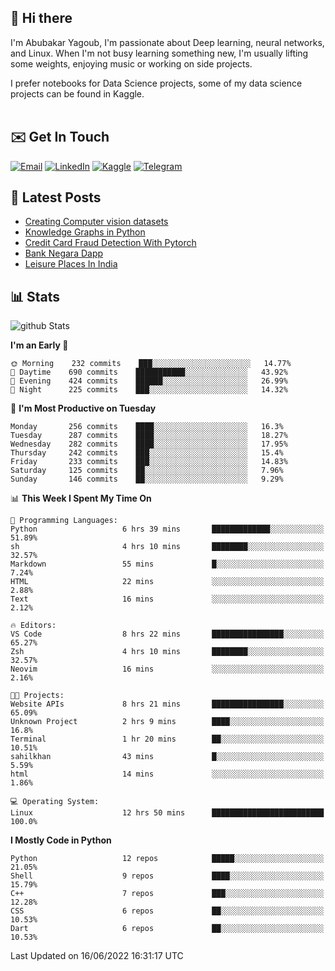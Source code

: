 ## 👋 Hi there

I'm Abubakar Yagoub, I'm passionate about Deep learning, neural networks, and
Linux. When I'm not busy learning something new, I'm usually lifting some
weights, enjoying music or working on side projects.

I prefer notebooks for Data Science projects, some of my data science projects
can be found in Kaggle. <br> <br>

## ✉️ Get In Touch

[![Email](https://img.shields.io/badge/Email-f1f1f1?style=for-the-badge&logo=gmail&logoColor=0f111a)](mailto:hi@blacksuan19.dev)
[![LinkedIn](https://img.shields.io/badge/LinkedIn-0077B5?style=for-the-badge&logo=linkedin&logoColor=white)](https://www.linkedin.com/in/blacksuan19/)
[![Kaggle](https://img.shields.io/badge/Kaggle-5acfff?style=for-the-badge&logo=kaggle&logoColor=white)](http://kaggle.com/abubakaryagob/)
[![Telegram](https://img.shields.io/badge/Telegram-2CA5E0?style=for-the-badge&logo=telegram&logoColor=white)](https://t.me/blacksuan19)

## 📩 Latest Posts

<!-- BLOG-POST-LIST:START -->
- [Creating Computer vision datasets](http://blacksuan19.dev/blog/creating-datasets/)
- [Knowledge Graphs in Python](http://blacksuan19.dev/projects/Knowledge_Graphs/)
- [Credit Card Fraud Detection With Pytorch](http://blacksuan19.dev/projects/credit-card-fraud-detection-with-pytorch/)
- [Bank Negara Dapp](http://blacksuan19.dev/projects/bank-negara/)
- [Leisure Places In India](http://blacksuan19.dev/projects/leisure-places-in-india/)
<!-- BLOG-POST-LIST:END -->

## 📊 Stats

![github Stats](https://github-readme-stats.vercel.app/api?username=blacksuan19&theme=github_dark&show_icons=true&count_private=true&custom_title=Github%20Stats&hide_border=true)

<!--START_SECTION:waka-->
**I'm an Early 🐤** 

```text
🌞 Morning    232 commits    ███░░░░░░░░░░░░░░░░░░░░░░   14.77% 
🌆 Daytime    690 commits    ███████████░░░░░░░░░░░░░░   43.92% 
🌃 Evening    424 commits    ██████░░░░░░░░░░░░░░░░░░░   26.99% 
🌙 Night      225 commits    ███░░░░░░░░░░░░░░░░░░░░░░   14.32%

```
📅 **I'm Most Productive on Tuesday** 

```text
Monday       256 commits    ████░░░░░░░░░░░░░░░░░░░░░   16.3% 
Tuesday      287 commits    ████░░░░░░░░░░░░░░░░░░░░░   18.27% 
Wednesday    282 commits    ████░░░░░░░░░░░░░░░░░░░░░   17.95% 
Thursday     242 commits    ███░░░░░░░░░░░░░░░░░░░░░░   15.4% 
Friday       233 commits    ███░░░░░░░░░░░░░░░░░░░░░░   14.83% 
Saturday     125 commits    ██░░░░░░░░░░░░░░░░░░░░░░░   7.96% 
Sunday       146 commits    ██░░░░░░░░░░░░░░░░░░░░░░░   9.29%

```


📊 **This Week I Spent My Time On** 

```text
💬 Programming Languages: 
Python                   6 hrs 39 mins       █████████████░░░░░░░░░░░░   51.89% 
sh                       4 hrs 10 mins       ████████░░░░░░░░░░░░░░░░░   32.57% 
Markdown                 55 mins             █░░░░░░░░░░░░░░░░░░░░░░░░   7.24% 
HTML                     22 mins             ░░░░░░░░░░░░░░░░░░░░░░░░░   2.88% 
Text                     16 mins             ░░░░░░░░░░░░░░░░░░░░░░░░░   2.12%

🔥 Editors: 
VS Code                  8 hrs 22 mins       ████████████████░░░░░░░░░   65.27% 
Zsh                      4 hrs 10 mins       ████████░░░░░░░░░░░░░░░░░   32.57% 
Neovim                   16 mins             ░░░░░░░░░░░░░░░░░░░░░░░░░   2.16%

🐱‍💻 Projects: 
Website APIs             8 hrs 21 mins       ████████████████░░░░░░░░░   65.09% 
Unknown Project          2 hrs 9 mins        ████░░░░░░░░░░░░░░░░░░░░░   16.8% 
Terminal                 1 hr 20 mins        ██░░░░░░░░░░░░░░░░░░░░░░░   10.51% 
sahilkhan                43 mins             █░░░░░░░░░░░░░░░░░░░░░░░░   5.59% 
html                     14 mins             ░░░░░░░░░░░░░░░░░░░░░░░░░   1.86%

💻 Operating System: 
Linux                    12 hrs 50 mins      █████████████████████████   100.0%

```

**I Mostly Code in Python** 

```text
Python                   12 repos            █████░░░░░░░░░░░░░░░░░░░░   21.05% 
Shell                    9 repos             ████░░░░░░░░░░░░░░░░░░░░░   15.79% 
C++                      7 repos             ███░░░░░░░░░░░░░░░░░░░░░░   12.28% 
CSS                      6 repos             ██░░░░░░░░░░░░░░░░░░░░░░░   10.53% 
Dart                     6 repos             ██░░░░░░░░░░░░░░░░░░░░░░░   10.53%

```



 Last Updated on 16/06/2022 16:31:17 UTC
<!--END_SECTION:waka-->
